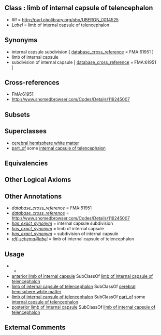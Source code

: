 
## Class : limb of internal capsule of telencephalon

 * *IRI* = http://purl.obolibrary.org/obo/UBERON_0014525
 * *Label* = limb of internal capsule of telencephalon

## Synonyms

 * internal capsule subdivision [ [database_cross_reference](../../ef/oboInOwl#hasDbXref.md) = FMA:61951 ]
 * limb of internal capsule
 * subdivision of internal capsule [ [database_cross_reference](../../ef/oboInOwl#hasDbXref.md) = FMA:61951 ]

## Cross-references

 * FMA:61951
 * http://www.snomedbrowser.com/Codes/Details/119245007

## Subsets


## Superclasses

 * [cerebral hemisphere white matter](../../UBERON/37/UBERON_0002437.md)
 * [part_of](../../BFO/50/BFO_0000050.md) some [internal capsule of telencephalon](../../UBERON/87/UBERON_0001887.md)

## Equivalencies


## Other Logical Axioms


## Other Annotations

 * *[database_cross_reference](../../ef/oboInOwl#hasDbXref.md)* = FMA:61951
 * *[database_cross_reference](../../ef/oboInOwl#hasDbXref.md)* = http://www.snomedbrowser.com/Codes/Details/119245007
 * *[has_exact_synonym](../../ym/oboInOwl#hasExactSynonym.md)* = internal capsule subdivision
 * *[has_exact_synonym](../../ym/oboInOwl#hasExactSynonym.md)* = limb of internal capsule
 * *[has_exact_synonym](../../ym/oboInOwl#hasExactSynonym.md)* = subdivision of internal capsule
 * *[rdf-schema#label](../../el/rdf-schema#label.md)* = limb of internal capsule of telencephalon

## Usage

 * -
 * [anterior limb of internal capsule](../../UBERON/26/UBERON_0014526.md) SubClassOf [limb of internal capsule of telencephalon](../../UBERON/25/UBERON_0014525.md)
 * [limb of internal capsule of telencephalon](../../UBERON/25/UBERON_0014525.md) SubClassOf [cerebral hemisphere white matter](../../UBERON/37/UBERON_0002437.md)
 * [limb of internal capsule of telencephalon](../../UBERON/25/UBERON_0014525.md) SubClassOf [part_of](../../BFO/50/BFO_0000050.md) some [internal capsule of telencephalon](../../UBERON/87/UBERON_0001887.md)
 * [posterior limb of internal capsule](../../UBERON/27/UBERON_0014527.md) SubClassOf [limb of internal capsule of telencephalon](../../UBERON/25/UBERON_0014525.md)

## External Comments

